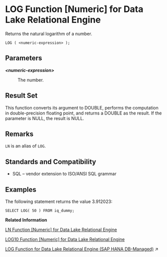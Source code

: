 <!-- loioa560332084f21015bf3b92161333e171 -->

# LOG Function \[Numeric\] for Data Lake Relational Engine

Returns the natural logarithm of a number.



```
LOG ( <numeric-expression> );
```



<a name="loioa560332084f21015bf3b92161333e171__LOG_parm1"/>

## Parameters


<dl>
<dt><b>

*<numeric-expression\>*

</b></dt>
<dd>

The number.



</dd>
</dl>



<a name="loioa560332084f21015bf3b92161333e171__LOG_returns1"/>

## Result Set

This function converts its argument to DOUBLE, performs the computation in double-precision floating point, and returns a DOUBLE as the result. If the parameter is NULL, the result is NULL.



<a name="loioa560332084f21015bf3b92161333e171__LOG_remarks1"/>

## Remarks

`LN` is an alias of `LOG`.



<a name="loioa560332084f21015bf3b92161333e171__LOG_standards1"/>

## Standards and Compatibility

-   SQL – vendor extension to ISO/ANSI SQL grammar



<a name="loioa560332084f21015bf3b92161333e171__LOG_examples1"/>

## Examples

The following statement returns the value 3.912023:

```
SELECT LOG( 50 ) FROM iq_dummy;
```

**Related Information**  


[LN Function \[Numeric\] for Data Lake Relational Engine](ln-function-numeric-for-data-lake-relational-engine-a55f245.md "Returns the natural logarithm of the specified expression.")

[LOG10 Function \[Numeric\] for Data Lake Relational Engine](log10-function-numeric-for-data-lake-relational-engine-a560b1f.md "Returns the base 10 logarithm of a number.")

[LOG Function for Data Lake Relational Engine (SAP HANA DB-Managed)](https://help.sap.com/viewer/a898e08b84f21015969fa437e89860c8/2024_3_QRC/en-US/4bedccf5149e42c2bdb12854c1587418.html "Returns the natural logarithm of a number.") :arrow_upper_right:

